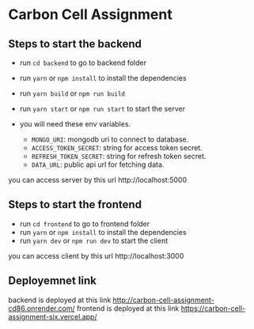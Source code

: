 # Carbon Cell Assignment

## Steps to start the backend

- run `cd backend` to go to backend folder
- run `yarn` or `npm install` to install the dependencies
- run `yarn build` or `npm run build`
- run `yarn start` or `npm run start` to start the server

- you will need these env variables.
  - `MONGO_URI`: mongodb uri to connect to database.
  - `ACCESS_TOKEN_SECRET`: string for access token secret.
  - `REFRESH_TOKEN_SECRET`: string for refresh token secret.
  - `DATA_URL`: public api url for fetching data.

you can access server by this url http://localhost:5000

## Steps to start the frontend

- run `cd frontend` to go to frontend folder
- run `yarn` or `npm install` to install the dependencies
- run `yarn dev` or `npm run dev` to start the client

you can access client by this url http://localhost:3000

## Deployemnet link

backend is deployed at this link http://carbon-cell-assignment-cd86.onrender.com/
frontend is deployed at this link https://carbon-cell-assignment-six.vercel.app/
